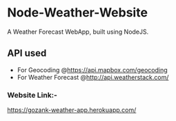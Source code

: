 # Node-Weather-Website

A Weather Forecast WebApp, built using NodeJS.

## API used 

- For Geocoding @https://api.mapbox.com/geocoding
- For Weather Forecast @http://api.weatherstack.com/

### Website Link:- 
https://gozank-weather-app.herokuapp.com/
